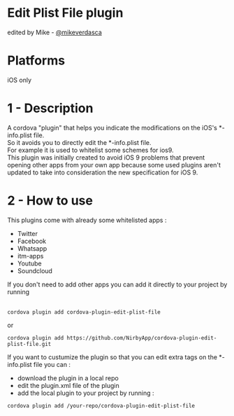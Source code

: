 # Edit Plist File plugin
edited by Mike - <a href="https://github.com/miguelverdasca">@mikeverdasca</a>

# Platforms

iOS only

# 1 - Description
A cordova "plugin" that helps you indicate the modifications on the iOS's *-info.plist file.<br/>
So it avoids you to directly edit the *-info.plist file.<br/>
For example it is used to whitelist some schemes for ios9.<br/>
This plugin was initially created to avoid iOS 9 problems that prevent opening other apps from your own app because some used plugins aren't updated to take into consideration the new specification for iOS 9.

# 2 - How to use

This plugins come with already some whitelisted apps :<br/>
- Twitter<br/>
- Facebook<br/>
- Whatsapp<br/>
- itm-apps<br/>
- Youtube<br/>
- Soundcloud<br/>

If you don't need to add other apps you can add it directly to your project by running <br/><br/>

```
cordova plugin add cordova-plugin-edit-plist-file
```

or

```
cordova plugin add https://github.com/NirbyApp/cordova-plugin-edit-plist-file.git
```

If you want to custumize the plugin so that you can edit extra tags on the *-info.plist file you can :
- download the plugin in a local repo
- edit the plugin.xml file of the plugin
- add the local plugin to your project by running :

```
cordova plugin add /your-repo/cordova-plugin-edit-plist-file
```
